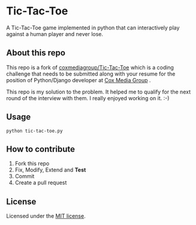 # Tic-Tac-Toe #

A Tic-Tac-Toe game implemented in python that can interactively play against a human player and never lose.


## About this repo ##

This repo is a fork of [coxmediagroup/Tic-Tac-Toe](https://github.com/coxmediagroup/Tic-Tac-Toe) which is a coding challenge that needs to be submitted along with your resume for the position of Python/Django developer at [Cox Media Group](https://github.com/coxmediagroup) .

This repo is my solution to the problem. It helped me to qualify for the next round of the interview with them. I really enjoyed working on it. :-)


## Usage ##

`python tic-tac-toe.py`


## How to contribute ##

1. Fork this repo
2. Fix, Modify, Extend and **Test**
3. Commit
4. Create a pull request


## License ##

Licensed under the [MIT license](http://www.opensource.org/licenses/mit-license.php).
